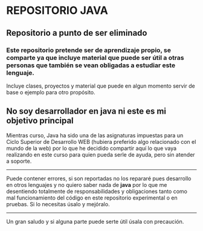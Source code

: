 # REPOSITORIO JAVA

## Repositorio a punto de ser eliminado

### Este repositorio pretende ser de aprendizaje propio, se comparte ya que incluye material que puede ser útil a otras personas que también se vean obligadas a estudiar este lenguaje.
Incluye clases, proyectos y material que puede en algun momento servir de base o ejemplo para otro propósito.

## No soy desarrollador en java ni este es mi objetivo principal
Mientras curso, Java ha sido una de las asignaturas impuestas para un Ciclo Superior de Desarrollo WEB (hubiera preferido algo relacionado con el mundo de la web) por lo que he decidido compartir aquí lo que vaya realizando en este curso para quien pueda serle de ayuda, pero sin atender a soporte.

- - -

Puede contener errores, si son reportadas no los repararé pues desarrollo en otros lenguajes y no quiero saber nada de **java** por lo que me desentiendo totalmente de responsabilidades y obligaciones tanto como mal funcionamiento del código en este repositorio experimental o en pruebas. Si lo necesitas úsalo y mejóralo.

- - -

Un gran saludo y si alguna parte puede serte útil úsala con precaución.
